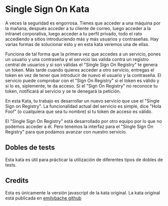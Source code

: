 # Single Sign On Kata

A veces la seguridad es engorrosa. Tienes que acceder a una máquina por la mañana, después acceder a tu cliente de correo, luego acceder a la intranet corporativa, luego acceder a tu perfil privado, todo el rato accediendo a sitios introduciendo más y más usuarios y contraseñas. Hay varias formas de solucionar esto y en esta kata veremos una de ellas.

Funciona de tal forma que la primera vez que accedes a un servicio, pones un usuario y una contraseña y el servicio las valida contra un registro central de usuarios y si son válidas el "Single Sign On Registry" te genera un token. Más tarde cuando quieres acceder a otro servicio, entregas el token en vez de tener que introducir de nuevo el usuario y la contraseña. El servicio puede comprobar con el "Sign On Registry" si el token es válido y si lo es, siplemente, te da acceso. Si el "Sign On Registry" no reconoce tu token, notificará al servicio y se te denegará la petición.

En esta Kata, tu trabajo es desarrollar un nuevo servicio que use el "Single Sign on Registry". La funcionalidad actual del servicio es simple, dice "Hola Foo!" (o cualquiera que sea tu nombre) si tu token de acceso es válido.


El "Single Sign On Registry" está desarrollado por otro equipo por lo que no podemos acceder a él. Pero tenemos la interfaz para el "Single Sign On Registry" para que podamos avanzar con nuestro servicio.

## Dobles de tests

Esta kata es útil para prácticar la utilización de diferentes tipos de dobles de tests.

## Credits

Esta es únicamente la versión javascript de la kata original. La kata original está publicada en [emilybache github](https://github.com/emilybache/Single-Sign-On-Kata)
